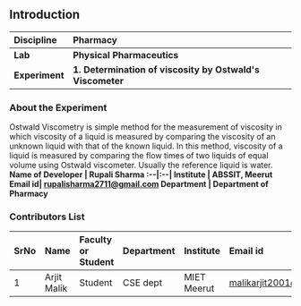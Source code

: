 ## Introduction


<b>Discipline | <b>Pharmacy
:--|:--|
<b> Lab | <b> Physical Pharmaceutics
<b> Experiment|     <b> 1. Determination of viscosity by Ostwald's Viscometer
### About the Experiment 

Ostwald Viscometry is simple method for the measurement of viscosity in which viscosity of a liquid is measured by comparing the viscosity of an unknown liquid with that of the known liquid. In this method, viscosity of a liquid is measured by comparing the flow times of two liquids of equal volume using Ostwald viscometer. Usually the reference liquid is water.
<b>Name of Developer | <b> Rupali Sharma 
:--|:--|
<b> Institute | <b>  ABSSIT, Meerut
<b> Email id|     <b>  rupalisharma2711@gmail.com
<b> Department |  <b> Department of Pharmacy

### Contributors List

SrNo | Name | Faculty or Student | Department| Institute | Email id
:--|:--|:--|:--|:--|:--|
1 |Arjit Malik | Student| CSE dept |  MIET Meerut|malikarjit2001@gmail.com
